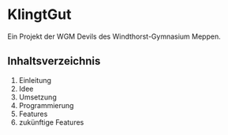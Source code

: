 # KlingtGut

Ein Projekt der WGM Devils des Windthorst-Gymnasium Meppen.

## Inhaltsverzeichnis

1. Einleitung
2. Idee
3. Umsetzung
4. Programmierung
5. Features
6. zukünftige Features
